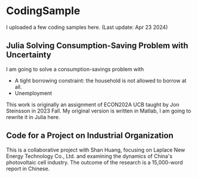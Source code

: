# CodingSample

I uploaded a few coding samples here. (Last update: Apr 23 2024)

## Julia Solving Consumption-Saving Problem with Uncertainty

I am going to solve a consumption-savings problem with

* A tight borrowing constraint: the household is not allowed to borrow at all.
* Unemployment

This work is originally an assignment of ECON202A UCB taught by Jon Steinsson in 2023 Fall. My original version is written in Matlab, I am going to rewrite it in Julia here.

## Code for a Project on Industrial Organization

This is a collaborative project with Shan Huang, focusing on Laplace New Energy Technology Co., Ltd. and examining the dynamics of China's photovoltaic cell industry. The outcome of the research is a 15,000-word report in Chinese.

